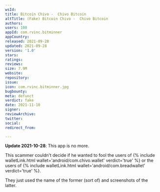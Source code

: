 ```yaml
---
wsId: 
title: Bitcoin Chivo -  Chivo Bitcoin
altTitle: (Fake) Bitcoin Chivo -  Chivo Bitcoin
authors: 
users: 100
appId: com.rvinc.bitminner
appCountry: 
released: 2021-09-28
updated: 2021-09-28
version: '1.0'
stars: 
ratings: 
reviews: 
size: 7.9M
website: 
repository: 
issue: 
icon: com.rvinc.bitminner.jpg
bugbounty: 
meta: defunct
verdict: fake
date: 2021-11-10
signer: 
reviewArchive: 
twitter: 
social: 
redirect_from: 

---
```


**Update 2021-10-28**: This app is no more.

This scammer couldn't decide if he wanted to fool the users of
{% include walletLink.html wallet='android/com.chivo.wallet' verdict='true' %}
or the users of
{% include walletLink.html wallet='android/com.breadwallet' verdict='true' %}.

They just used the name of the former (sort of) and screenshots of the latter.
